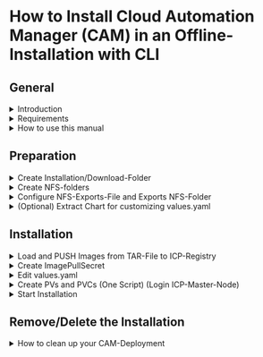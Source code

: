 # How to Install Cloud Automation Manager (CAM) in an Offline-Installation with CLI

## General
<details><summary>Introduction</summary>
<p>
## Introduction

This describe the process of the Installation of Cloud Automation Manager 3.1.2.1 on ICP 3.1.2.
Please go through the complete Installation-Procedure to become familiar with the procedure!
Change the Variables as you need it!
</p>
</details>

<details><summary>Requirements</summary>
<p>
## Requirements

- ICP3.1.2 must be installed
- CLIs must be installed and configured
  - cloudctl
  - kubectl
  - helm
- NFS-Server must be configured and accesible from all ICP-Nodes (Master, Proxy, Worker, ...)
  - NFS-Client Software must be installed
  - In this tutorial the NFS-Server is installed on the ICP-Master-Node
</p>
</details>

<details><summary>How to use this manual</summary>
<p>
## How to use this manual

Open the CLI (ssh into) on your ICP-Master-Node. Copy the BASH-Content from this page into the CLI and execute it. Please customize the variables, if you want to make changes.
</p>
</details>

## Preparation
<details><summary>Create Installation/Download-Folder</summary>
<p>
### Create Installation/Download-Folder 
This folder is needed to place the installation-tar-file from IBM Fix Central.

```bash
export INST=/install
mkdir -p ${INST}
 
```
</p>
</details>

<details><summary>Create NFS-folders</summary>
<p>
## Create NFS-folders
#These Folders will be used during the CAM-Installation

```bash
NFSPATH="/nfs/shared/cam"
mkdir -p \
     ${NFSPATH}/cam_db \
     ${NFSPATH}/cam_terraform/cam-provider-terraform \
     ${NFSPATH}/cam_logs/cam-provider-terraform \
     ${NFSPATH}/cam_bpd_appdata/mysql \
     ${NFSPATH}/cam_bpd_appdata/repositories \
     ${NFSPATH}/cam_bpd_appdata/workspace
chmod -R 2775 \
  ${NFSPATH}/cam_db \
  ${NFSPATH}/cam_logs \
  ${NFSPATH}/cam_terraform \
  ${NFSPATH}/cam_bpd_appdata

chown -R root:1000 \
  ${NFSPATH}/cam_logs \
  ${NFSPATH}/cam_bpd_appdata

chown -R root:1111 \
  ${NFSPATH}/cam_terraform \
  ${NFSPATH}/cam_logs/cam-provider-terraform

chown -R 999:999 \
  ${NFSPATH}/cam_bpd_appdata/mysql \
  ${NFSPATH}/cam_db
   
```
</p>
</details>

<details><summary>Configure NFS-Exports-File and Exports NFS-Folder</summary>
<p>
## Configure NFS-Exports-File and Exports NFS-Folder
```bash
echo "${NFSPATH} *(rw,nohide,insecure,no_subtree_check,async,no_root_squash)" >> /etc/exports
exportfs -a
 
```
</p>
</details>

<details><summary>Download Installation File from IBM Fix Central</summary>
<p>
## Download Installation File from IBM Fix Central
https://www-945.ibm.com/support/fixcentral
Download from IBM Fix Central > Search for "icp-cam-x86_64-3.1.2.1.tar.gz"
**!!! Top Right Corner !!!**

**The Output should look like**
```bash
ll ${INST}/icp-cam-x86_64-3.1.2.1.tar.gz
 
-rw-r--r-- 1 root root 10266055420 May 20 10:20 /install/icp-cam-x86_64-3.1.2.1.tar.gz
```
</p>
</details>

<details><summary>(Optional) Extract Chart for customizing values.yaml</summary>
<p>
## (Optional) Extract Chart for customizing values.yaml
### List content
```bash
cd $INST
tar -tf ${INST}/icp-cam-x86_64-3.1.2.1.tar.gz
 
```
</p>
</details>

### Extract Content (only chart)
```bash
cd $INST
tar -xvf ${INST}/icp-cam-x86_64-3.1.2.1.tar.gz charts/ibm-cam-3.1.3.tgz
cd charts
tar -xvf ${INST}/charts/ibm-cam-3.1.3.tgz
 
```
*The Chart will be extracted, but we will come back later to editing the "values.yaml"-file.
If you want to edit the values.yaml-file now, jump down to "Edit values.yaml"*
</p>
</details>

## Installation

<details><summary>Load and PUSH Images from TAR-File to ICP-Registry</summary>
<p>
## Load and PUSH Images from TAR-File to ICP-Registry
Let's push the images included in the tar-file to the ICP-Docker-Registry. The installation-process of CAM needs these images.
1. Let's login to your ICP-Cluster in the "services" namespace
2. Let's login to your ICP-Docker-Registry
3. Load and push the images from tar-file into ICP-Docker-Registry
```bash
#VARIABLES BEGIN#
export CLOUDCTLUSER="admin"
export CLOUDCTLPASS="admin"
export ICPCLUSTER="mycluster.icp"
export DOCKERPORT="8500"
#VARIABLES END#
cloudctl login -a https://${ICPCLUSTER}:8443 --skip-ssl-validation -u ${CLOUDCTLUSER} -p ${CLOUDCTLPASS} -n services 
docker login ${ICPCLUSTER}:${DOCKERPORT} -u ${CLOUDCTLUSER} -p ${CLOUDCTLPASS}  
cd ${INST}
cloudctl catalog load-archive --archive icp-cam-x86_64-3.1.2.1.tar.gz
 
```
</p>
</details>

<details><summary>Start Installation Process</summary>
<p>
## Start Installation Process
Generate a deployment ServiceID API Key
- Important: NOTICE and capture the API-Key from the output of the following commands!!! It is needed later in the "values.yaml"-file
- You need to capture the encrypted string, not just the name of the api-key.

```bash
#VARIABLES BEGIN#
export serviceIDName='service-deploy'
export serviceApiKeyName='service-deploy-api-key'
#VARIABLES END#
cloudctl login -a https://${ICPCLUSTER}:8443 --skip-ssl-validation -u ${CLOUDCTLUSER} -p ${CLOUDCTLPASS} -n services
cloudctl iam service-id-create ${serviceIDName} -d 'Service ID for service-deploy'
cloudctl iam service-policy-create ${serviceIDName} -r Administrator,ClusterAdministrator --service-name 'idmgmt'
cloudctl iam service-policy-create ${serviceIDName} -r Administrator,ClusterAdministrator --service-name 'identity'
cloudctl iam service-api-key-create ${serviceApiKeyName} ${serviceIDName} -d 'Api key for service-deploy'
 
```
</p>
</details>

<details><summary>Create ImagePullSecret</summary>
<p>
## Create ImagePullSecret
Is needed for the Installation process of CAM, so that the installation pods can access the ICP-Docker-Registry, where the Images are stored for the offline-installation.

```bash
#VARIABLES BEGIN#
export SECRET_NAME="docker-push-pull-secret"
export KUBECTLCLI="/usr/local/bin/kubectl"
#VARIABLES END#
${KUBECTLCLI} create secret docker-registry ${SECRET_NAME} \
--docker-server="${ICPCLUSTER}:${DOCKERPORT}" \
--docker-username="${CLOUDCTLUSER}" \
--docker-password="${CLOUDCTLPASS}" \
--docker-email="admin@admin.local" \
--namespace=services
 
```
</p>
</details>

<details><summary>Edit values.yaml</summary>
<p>
## Edit the "values.yaml"
*Please change the following values/parameters in the values.yaml-file*

- **global.image.secret**=*docker-push-pull-secret*
- **global.iam.deployApiKey**=*CrypticCodeFromTheDeploymentApiKey*
- **offline**=*true*
- **service.namespace**=*services*
- **image.repository**=*"mycluster.icp:8500/services/"*
- **camMongoPV.existingClaimName**=*"cam-mongo-pvc"*
- **camLogsPV.existingClaimName**=*"cam-logs-pvc"*
- **camTerraformPV.existingClaimName**=*"cam-terraform-pvc"*
- **camBPDAppDataPV.existingClaimName**=*"cam-bpd-appdata-pvc"*

#### This is the values.yaml-file of the CAM-3.1.3-Chart
You can copy&paste the following content into a file, where you refer to later, when you install the CAM-Chart with the "helm install -f values.yaml"-command.

Please, make sure, that you change the necessary parts in the values.yaml-file to your environment. 
If you have done everything step-by-step in this tutorial, then you only have to change the **API-KEY**

```YAML
# ##############################################################################
# Licensed Materials - Property of IBM.
# Copyright IBM Corporation 2017. All Rights Reserved.
# U.S. Government Users Restricted Rights - Use, duplication or disclosure
# restricted by GSA ADP Schedule Contract with IBM Corp.
#
# Contributors:
#  IBM Corporation - initial API and implementation
# ##############################################################################
---
global:
  image:
    secretName: "docker-push-pull-secret"
  id:
    productID: "IBMCloudAutomationManager_5737E67_3121_EE_000"
  iam:
    deployApiKey: "1VAmX3YhowgIxf2plwnX4nQYJ8goy1eVZssyBb7BRqLn"
  offline: true
  audit: false
# arch: ppc64le
# arch: s390x
arch: amd64
service:
  namespace: services
managementConsole:
  port: 30000

secureValues:
  secretName:
database:
  bundled: true
image:
  repository: "mycluster.icp:8500/services/"
  tag: 3.1.2.1
  pullPolicy: IfNotPresent
  dockerconfig: ""
proxy:
  useProxy: false
camMongoPV:
  name: "cam-mongo-pv"
  persistence:
    enabled: true
    useDynamicProvisioning: false
    # Specify the name of the Existing Claim to be used by your application
    # empty string means don't use an existClaim
    existingClaimName: "cam-mongo-pvc"
    # Specify the name of the StorageClass
    # empty string means don't use a StorageClass
    storageClassName: ""
    accessMode: ReadWriteMany
    size: 15Gi
camLogsPV:
  name: "cam-logs-pv"
  persistence:
    enabled: true
    useDynamicProvisioning: false
    # Specify the name of the Existing Claim to be used by your application
    # empty string means don't use an existClaim
    existingClaimName: "cam-logs-pvc"
    # Specify the name of the StorageClass
    # empty string means don't use a StorageClass
    storageClassName: ""
    accessMode: ReadWriteMany
    size: 10Gi
camTerraformPV:
  name: "cam-terraform-pv"
  persistence:
    enabled: true
    useDynamicProvisioning: false
    # Specify the name of the Existing Claim to be used by your application
    # empty string means don't use an existClaim
    existingClaimName: "cam-terraform-pvc"
    # Specify the name of the StorageClass
    # empty string means don't use a StorageClass
    storageClassName: ""
    accessMode: ReadWriteMany
    size: 15Gi
camBPDAppDataPV:
  name: "cam-bpd-appdata-pv"
  persistence:
    enabled: true
    useDynamicProvisioning: false
    existingClaimName: "cam-bpd-appdata-pvc"
    storageClassName: ""
    accessMode: ReadWriteMany
    size: 15Gi
camBroker:
  replicaCount: 1
camProxy:
  replicaCount: 1
camAPI:
  replicaCount: 1
  camSecret:
    secretName: cam-api-secret
  certificate:
    certName: cert
camUI:
  replicaCount: 1
  camUISecret:
    secretName: cam-ui-secret
    sessionKey: "opsConsole.sid"
resources:
  requests:
    cpu: 100m
    memory: 256Mi
  limits:
    cpu: 1
    memory: 8Gi
camBPDUI:
  bundled: true
camBPDCDS:
  replicaCount: 1
  resources:
    requests:
      memory: 128Mi
      cpu: 100m
    limits:
      memory: 256Mi
      cpu: 200m
  options:
    debug:
      enabled: false
    customSettingsFile: ""
camBPDMDS:
  replicaCount: 1
  resources:
    requests:
      memory: 128Mi
      cpu: 100m
    limits:
      memory: 256Mi
      cpu: 200m
camBPDDatabase:
  bundled: true
  resources:
    requests:
      memory: 256Mi
      cpu: 100m
camBPDExternalDatabase:
  type: ""
  name: ""
  url: ""
  port: ""
  secret: ""
  extlibPV:
    existingClaimName: ""
camBPDResources:
  requests:
    cpu: 1000m
    memory: 1Gi
  limits:
    cpu: 2000m
    memory: 2Gi
auditService:
  image:
    repository: "mycluster.icp:8500/ibmcom/"
    tag: ""
    pullPolicy: IfNotPresent
    pullSecret: ""
  resources:
    limits:
      cpu: 200m
      memory: 512Mi
    requests:
      cpu: 100m
      memory: 256Mi
  config:
    journalPath: '/run/systemd/journal'
camLoggingPolicies:
  logLevel: info
camBpmProvider:
  replicaCount: 0
camIcoProvider:
  replicaCount: 0
```

</p>
</details>

<details><summary>Create PVs and PVCs (One Script) (Login ICP-Master-Node)</summary>
<p>
## Create PVs and PVCs (One Script) (Login ICP-Master-Node)
- First, you have to customize the variables
- Then copy&paste the output into the CLI of the ICP-Master-Nodes. 

### Tipp:
*Are you in the same session from the beginning of this tutorial? 
- yes=everything should be fine
- no=the Variable **NFSPATH** must be set and will be used!*

**BEGIN COPY&PASTE**
```bash
echo $NFSPATH

#VARIABLES BEGIN#
#VARIABLES for the mongo-database
AAA_PV_NAME="cam-mongo-pv"
AAA_PVC_NAME="cam-mongo-pvc"
AAA_LABEL="cam-mongo"
AAA_SIZE="15Gi"

#VARIABLES for the database-logs
BBB_PV_NAME="cam-logs-pv"
BBB_PVC_NAME="cam-logs-pvc"
BBB_LABEL="cam_logs"
BBB_SIZE="10Gi"

#VARIABLES for terraform
CCC_PV_NAME="cam-terraform-pv"
CCC_PVC_NAME="cam-terraform-pvc"
CCC_LABEL="cam-terraform"
CCC_SIZE="15Gi"

#VARIABLES for appdata
DDD_PV_NAME="cam-bpd-appdata-pv"
DDD_PVC_NAME="cam-bpd-appdata-pvc"
DDD_LABEL="cam-bpd-appdata"
DDD_SIZE="20Gi"

# General VARIABLES
PVCPOLICY="Recycle"
NFSSERVER="10.134.121.201"
NAMESPACE="services"
#VARIABLES END#

# The script starts here
#--- Create PV cam-mongo-pv ---
echo "--- Create PVC ${AAA_PV_NAME} ---"
${KUBECTLCLI} create -f - <<AAA
apiVersion: v1
kind: PersistentVolume
metadata:
  name: "${AAA_PV_NAME}"
  labels:
    type: "${AAA_LABEL}"
spec:
  accessModes:
    - ReadWriteMany
  capacity:
    storage: "${AAA_SIZE}"
  persistentVolumeReclaimPolicy: "${PVCPOLICY}"
  nfs:
    server: "${NFSSERVER}"
    path: "${NFSPATH}/cam_db"
AAA
#--- Create PVC cam-mongo-pvc ---
echo "--- Create PVC ${AAA_PVC_NAME} ---"
${KUBECTLCLI} create -f - <<AAA
apiVersion: v1
kind: PersistentVolumeClaim
metadata:
  name: "${AAA_PVC_NAME}"
  namespace: "${NAMESPACE}"
spec:
  accessModes:
    - ReadWriteMany
  resources:
    requests:
      storage: "${AAA_SIZE}"
  volumeName: "${AAA_PV_NAME}"
  selector:
    matchLabels:
      type: "${AAA_LABEL}"
AAA

#--- Create PV cam-logs-pv ---
echo "--- Create PVC ${BBB_PV_NAME} ---"
${KUBECTLCLI} create -f - <<BBB
apiVersion: v1
kind: PersistentVolume
metadata:
  name: "${BBB_PV_NAME}"
  labels:
    type: "${BBB_LABEL}"
spec:
  accessModes:
    - ReadWriteMany
  capacity:
    storage: "${BBB_SIZE}"
  persistentVolumeReclaimPolicy: "${PVCPOLICY}"
  nfs:
    server: "${NFSSERVER}"
    path: "${NFSPATH}/cam_logs"
BBB

#--- Create PVC cam-logs-pvc ---
echo "--- Create PVC ${BBB_PVC_NAME} ---"
${KUBECTLCLI} create -f - <<BBB
apiVersion: v1
kind: PersistentVolumeClaim
metadata:
  name: "${BBB_PVC_NAME}"
  namespace: "${NAMESPACE}"
spec:
  accessModes:
    - ReadWriteMany
  resources:
    requests:
      storage: "${BBB_SIZE}"
  volumeName: "${BBB_PV_NAME}"
  selector:
    matchLabels:
      type: "${BBB_LABEL}"
BBB

#--- Create PV cam-terraform-pv ---
echo "--- Create PVC ${CCC_PV_NAME} ---"
${KUBECTLCLI} create -f - <<CCC
apiVersion: v1
kind: PersistentVolume
metadata:
  name: "${CCC_PV_NAME}"
  labels:
    type: "${CCC_LABEL}"
spec:
  accessModes:
    - ReadWriteMany
  capacity:
    storage: "${CCC_SIZE}"
  persistentVolumeReclaimPolicy: "${PVCPOLICY}"
  nfs:
    server: "${NFSSERVER}"
    path: "${NFSPATH}/cam_terraform"
CCC

#--- Create PVC cam-terraform-pvc ---
echo "--- Create PVC ${CCC_PVC_NAME} ---"
${KUBECTLCLI} create -f - <<CCC
apiVersion: v1
kind: PersistentVolumeClaim
metadata:
  name: "${CCC_PVC_NAME}"
  namespace: "${NAMESPACE}"
spec:
  accessModes:
    - ReadWriteMany
  resources:
    requests:
      storage: "${CCC_SIZE}"
  volumeName: "${CCC_PV_NAME}"
  selector:
    matchLabels:
      type: "${CCC_LABEL}"
CCC

#--- Create PV cam-bpd-appdata-pv ---
echo "--- Create PVC ${DDD_PV_NAME} ---"
${KUBECTLCLI} create -f - <<DDD
apiVersion: v1
kind: PersistentVolume
metadata:
  name: "${DDD_PV_NAME}"
  labels:
    type: "${DDD_LABEL}"
spec:
  accessModes:
    - ReadWriteMany
  capacity:
    storage: "${DDD_SIZE}"
  persistentVolumeReclaimPolicy: "${PVCPOLICY}"
  nfs:
    server: "${NFSSERVER}"
    path: "${NFSPATH}/cam_bpd_appdata"
DDD

#--- Create PVC cam-bpd-appdata-pvc ---
echo "--- Create PVC ${DDD_PVC_NAME} ---"
${KUBECTLCLI} create -f - <<DDD
apiVersion: v1
kind: PersistentVolumeClaim
metadata:
  name: "${DDD_PVC_NAME}"
  namespace: "${NAMESPACE}"
spec:
  accessModes:
    - ReadWriteMany
  resources:
    requests:
      storage: "${DDD_SIZE}"
  volumeName: "${DDD_PV_NAME}"
  selector:
    matchLabels:
      type: "${DDD_LABEL}"
DDD
# Show if PV's and PVC's are created
${KUBECTLCLI} get pvc | grep cam
${KUBECTLCLI} get pv | grep cam
 
```
**END COPY&PASTE**
</p>
</details>

<details><summary>Start Installation</summary>
<p>
## Start Installation
Please execute the follwing "helm"-command.
```bash
cd ${INST}
helm install --name cam -f charts/ibm-cam/values.yaml local-charts/ibm-cam --tls
 
```
</p>
</details>

<details><summary>Verify Installation</summary>
<p>
## Verify Installation
You can check, if the installation of your CAM-deployment was successful. Please execute the following commands. All PODs must have a "1" in the column "Available"

```bash
${KUBECTLCLI} get -n services pods
helm test cam --tls
 
```
</p>
</details>

## Remove/Delete the Installation

<details><summary>How to clean up your CAM-Deployment</summary>
<p>
## How to clean up your CAM-Deployment
- uninstall the cam-helm-chart
- remove pv's and pvc's **(PLEASE CHECK, that no OTHER PVs and PVCs-names begin with "cam"!!!)**

```bash
#Delete Helm Chart
helm delete --purge cam --tls

#Delete Image-Pull-Secret
${KUBECTLCLI} delete secrets docker-push-pull-secret -n services

#Delete all PVCs in Namespace Service which name begins with "cam..."
${KUBECTLCLI} delete pvc $(k get pvc | grep cam | awk '{print $1}')

#Delete all PVs, which name begins with "cam..."
${KUBECTLCLI} delete pv $(k get pv | grep cam | awk '{print $1}')

#Delete Service-Keys and Service-IDs
cloudctl iam service-api-key-delete service-deploy-api-key service-deploy
cloudctl iam service-api-key-delete service-cloud-automation-manager-api-key service-cloud-automation-manager
cloudctl iam service-id-delete service-deploy
cloudctl iam service-id-delete service-cloud-automation-manager

#Delete NFS-Folder
NFSPATH="/nfs/shared/cam"
rm -rf $NFSPATH
 
```
</p>
</details>
